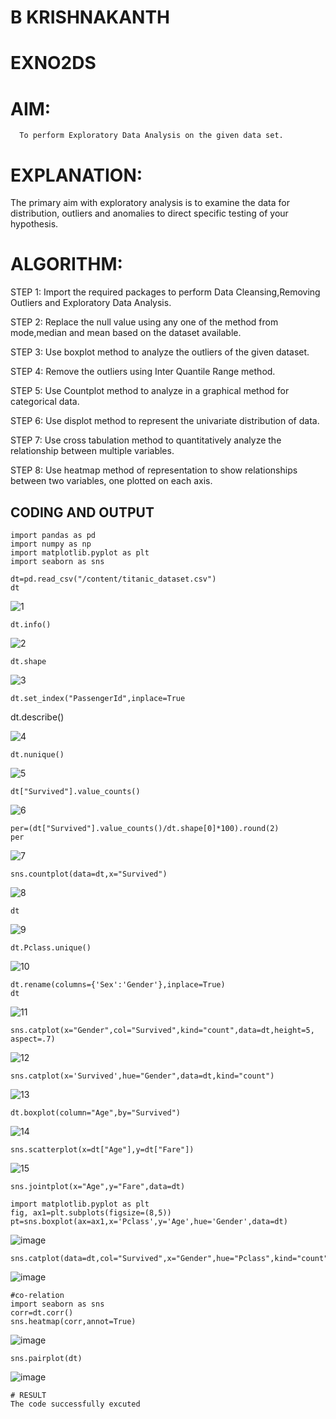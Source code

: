 # B KRISHNAKANTH
# EXNO2DS
# AIM:
      To perform Exploratory Data Analysis on the given data set.
      
# EXPLANATION:
  The primary aim with exploratory analysis is to examine the data for distribution, outliers and anomalies to direct specific testing of your hypothesis.
  
# ALGORITHM:
STEP 1: Import the required packages to perform Data Cleansing,Removing Outliers and Exploratory Data Analysis.

STEP 2: Replace the null value using any one of the method from mode,median and mean based on the dataset available.

STEP 3: Use boxplot method to analyze the outliers of the given dataset.

STEP 4: Remove the outliers using Inter Quantile Range method.

STEP 5: Use Countplot method to analyze in a graphical method for categorical data.

STEP 6: Use displot method to represent the univariate distribution of data.

STEP 7: Use cross tabulation method to quantitatively analyze the relationship between multiple variables.

STEP 8: Use heatmap method of representation to show relationships between two variables, one plotted on each axis.

## CODING AND OUTPUT
```
import pandas as pd
import numpy as np
import matplotlib.pyplot as plt
import seaborn as sns
```
```
dt=pd.read_csv("/content/titanic_dataset.csv")
dt
```

![1](https://github.com/Krishnakanth23006762/EXNO2DS/assets/138849446/31bf379e-7009-4f01-b389-10d7219f5e17)

```
dt.info()
```

![2](https://github.com/Krishnakanth23006762/EXNO2DS/assets/138849446/68b9de22-e0c9-4d92-8b2b-71df2449970e)

```
dt.shape
```

![3](https://github.com/Krishnakanth23006762/EXNO2DS/assets/138849446/d44b1f32-cfed-48dc-9af0-880612ce5887)

```
dt.set_index("PassengerId",inplace=True
```
dt.describe()

![4](https://github.com/Krishnakanth23006762/EXNO2DS/assets/138849446/5b5cdae0-e600-4e79-a5ee-a093dd05f913)


```
dt.nunique()
```
![5](https://github.com/Krishnakanth23006762/EXNO2DS/assets/138849446/159c8ada-2997-41dd-95c6-ebfc7903ebf5)


```
dt["Survived"].value_counts()
```

![6](https://github.com/Krishnakanth23006762/EXNO2DS/assets/138849446/7bfa59bf-427e-4f80-addd-066864ac8ee6)

```
per=(dt["Survived"].value_counts()/dt.shape[0]*100).round(2)
per
```
![7](https://github.com/Krishnakanth23006762/EXNO2DS/assets/138849446/a5e34476-2410-4bee-91be-5838149bfc26)

```
sns.countplot(data=dt,x="Survived")
```

![8](https://github.com/Krishnakanth23006762/EXNO2DS/assets/138849446/dadcc2d4-cf89-4a5c-b846-dea3947cdab7)

```
dt
```

![9](https://github.com/Krishnakanth23006762/EXNO2DS/assets/138849446/83a72182-d4d7-44d9-9793-ce627edd878c)

```
dt.Pclass.unique()
```
![10](https://github.com/Krishnakanth23006762/EXNO2DS/assets/138849446/6a308d99-0179-43f1-bd66-1efe27a04414)

```
dt.rename(columns={'Sex':'Gender'},inplace=True)
dt
```

![11](https://github.com/Krishnakanth23006762/EXNO2DS/assets/138849446/35a35ed4-0a8b-4164-8e46-6cda230f32db)


```
sns.catplot(x="Gender",col="Survived",kind="count",data=dt,height=5, aspect=.7)
```
![12](https://github.com/Krishnakanth23006762/EXNO2DS/assets/138849446/34dad3ae-65be-443c-b9d2-312f75d75334)


```
sns.catplot(x='Survived',hue="Gender",data=dt,kind="count")
```
![13](https://github.com/Krishnakanth23006762/EXNO2DS/assets/138849446/07b63315-6dda-4e75-9406-502c38d48cfa)

```
dt.boxplot(column="Age",by="Survived")
```

![14](https://github.com/Krishnakanth23006762/EXNO2DS/assets/138849446/f893e268-0980-4de1-b376-cc7fd8ec67fc)

```
sns.scatterplot(x=dt["Age"],y=dt["Fare"])
```

![15](https://github.com/Krishnakanth23006762/EXNO2DS/assets/138849446/25be6585-deb0-415a-a16c-1069102a891e)

```
sns.jointplot(x="Age",y="Fare",data=dt)
```

```
import matplotlib.pyplot as plt
fig, ax1=plt.subplots(figsize=(8,5))
pt=sns.boxplot(ax=ax1,x='Pclass',y='Age',hue='Gender',data=dt)
```

![image](https://github.com/23006823/EXNO2DS/assets/138971409/a5473432-41ab-4722-872e-53037544fdeb)
```
sns.catplot(data=dt,col="Survived",x="Gender",hue="Pclass",kind="count")
```

![image](https://github.com/23006823/EXNO2DS/assets/138971409/7b72bb3b-6824-479c-8703-3d5378b2023e)
```
#co-relation
import seaborn as sns
corr=dt.corr()
sns.heatmap(corr,annot=True)
```

![image](https://github.com/23006823/EXNO2DS/assets/138971409/6b0e3e5a-85cc-489e-92dc-235451d57476)
```
sns.pairplot(dt)
```

![image](https://github.com/23006823/EXNO2DS/assets/138971409/eb83a5af-b99a-41fd-9c84-e0c828434964)
```
# RESULT
The code successfully excuted
